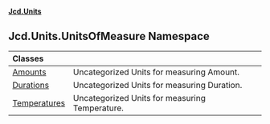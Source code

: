 #### [Jcd.Units](index.md 'index')

## Jcd.Units.UnitsOfMeasure Namespace

| Classes | |
| :--- | :--- |
| [Amounts](Jcd.Units.UnitsOfMeasure.Amounts.md 'Jcd.Units.UnitsOfMeasure.Amounts') | Uncategorized Units for measuring Amount. |
| [Durations](Jcd.Units.UnitsOfMeasure.Durations.md 'Jcd.Units.UnitsOfMeasure.Durations') | Uncategorized Units for measuring Duration. |
| [Temperatures](Jcd.Units.UnitsOfMeasure.Temperatures.md 'Jcd.Units.UnitsOfMeasure.Temperatures') | Uncategorized Units for measuring Temperature. |

